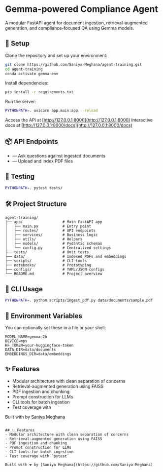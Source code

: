 # Gemma-powered Compliance Agent

A modular FastAPI agent for document ingestion, retrieval-augmented generation, and compliance-focused QA using Gemma models.

## 🚀 Setup

Clone the repository and set up your environment:
```bash
git clone https://github.com/Saniya-Meghana/agent-training.git
cd agent-training
conda activate gemma-env
```

Install dependencies:
```bash
pip install -r requirements.txt
```

Run the server:
```bash
PYTHONPATH=. uvicorn app.main:app --reload
```

Access the API at [http://127.0.0.1:8000](http://127.0.0.1:8000)
Interactive docs at [http://127.0.0.1:8000/docs](http://127.0.0.1:8000/docs)

## 📦 API Endpoints
-  — Ask questions against ingested documents
-  — Upload and index PDF files

## 🧪 Testing
```bash
PYTHONPATH=. pytest tests/
```

## 🛠 Project Structure
```
agent-training/
├── app/                  # Main FastAPI app
│   ├── main.py           # Entry point
│   ├── routes/           # API endpoints
│   ├── services/         # Business logic
│   ├── utils/            # Helpers
│   ├── models/           # Pydantic schemas
│   └── config.py         # Centralized settings
├── tests/                # Unit tests
├── data/                 # Indexed PDFs and embeddings
├── scripts/              # CLI tools
├── notebooks/            # Prototyping
├── configs/              # YAML/JSON configs
└── README.md             # Project overview
```

## 📁 CLI Usage
```bash
PYTHONPATH=. python scripts/ingest_pdf.py data/documents/sample.pdf
```

## 🔐 Environment Variables
You can optionally set these in a  file or your shell:
```env
MODEL_NAME=gemma-2b
DEVICE=mps
HF_TOKEN=your-huggingface-token
DATA_DIR=data/documents
EMBEDDINGS_DIR=data/embeddings
```

## ✨ Features
- Modular architecture with clean separation of concerns
- Retrieval-augmented generation using FAISS
- PDF ingestion and chunking
- Prompt construction for LLMs
- CLI tools for batch ingestion
- Test coverage with 

Built with by [Saniya Meghana](https://github.com/Saniya-Meghana)
```

## ✨ Features
- Modular architecture with clean separation of concerns
- Retrieval-augmented generation using FAISS
- PDF ingestion and chunking
- Prompt construction for LLMs
- CLI tools for batch ingestion
- Test coverage with `pytest`

Built with ❤️ by [Saniya Meghana](https://github.com/Saniya-Meghana)
